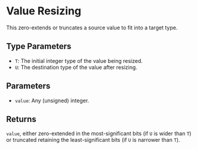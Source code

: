 # Value Resizing

This zero-extends or truncates a source value to fit into a target type.

## Type Parameters

- `T`: The initial integer type of the value being resized.
- `U`: The destination type of the value after resizing.

## Parameters

- `value`: Any (unsigned) integer.

## Returns

`value`, either zero-extended in the most-significant bits (if `U` is wider than
`T`) or truncated retaining the least-significant bits (if `U` is narrower than
`T`).
